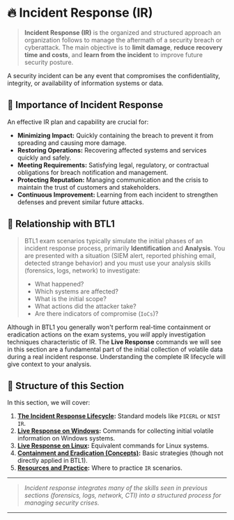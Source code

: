 # 🔥 Incident Response (IR)

> **Incident Response (IR)** is the organized and structured approach an organization follows to manage the aftermath of a security breach or cyberattack. The main objective is to **limit damage**, **reduce recovery time and costs**, and **learn from the incident** to improve future security posture.

A security incident can be any event that compromises the confidentiality, integrity, or availability of information systems or data.

## 📄 Importance of Incident Response

An effective IR plan and capability are crucial for:

* **Minimizing Impact:** Quickly containing the breach to prevent it from spreading and causing more damage.
* **Restoring Operations:** Recovering affected systems and services quickly and safely.
* **Meeting Requirements:** Satisfying legal, regulatory, or contractual obligations for breach notification and management.
* **Protecting Reputation:** Managing communication and the crisis to maintain the trust of customers and stakeholders.
* **Continuous Improvement:** Learning from each incident to strengthen defenses and prevent similar future attacks.

## 🎯 Relationship with BTL1

> BTL1 exam scenarios typically simulate the initial phases of an incident response process, primarily **Identification** and **Analysis**. You are presented with a situation (SIEM alert, reported phishing email, detected strange behavior) and you must use your analysis skills (forensics, logs, network) to investigate:
> * What happened?
> * Which systems are affected?
> * What is the initial scope?
> * What actions did the attacker take?
> * Are there indicators of compromise (`IoCs`)?

Although in BTL1 you generally won't perform real-time containment or eradication actions on the exam systems, you _will_ apply investigation techniques characteristic of IR. The **Live Response** commands we will see in this section are a fundamental part of the initial collection of volatile data during a real incident response. Understanding the complete IR lifecycle will give context to your analysis.

## 📂 Structure of this Section

In this section, we will cover:

1.  **[The Incident Response Lifecycle](./01_IR_Lifecycle.md):** Standard models like `PICERL` or `NIST IR`.
2.  **[Live Response on Windows](./02_Live_Response_Windows.md):** Commands for collecting initial volatile information on Windows systems.
3.  **[Live Response on Linux](./03_Live_Response_Linux.md):** Equivalent commands for Linux systems.
4.  **[Containment and Eradication (Concepts)](./04_Containment_Eradication.md):** Basic strategies (though not directly applied in BTL1).
5.  **[Resources and Practice](./05_Practice_Resources.md):** Where to practice `IR` scenarios.

---

> _Incident response integrates many of the skills seen in previous sections (forensics, logs, network, CTI) into a structured process for managing security crises._
>

---

